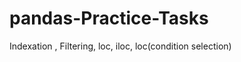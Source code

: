# pandas-Practice-Tasks
Indexation , Filtering, loc, iloc, loc(condition selection)                                                                                                                                                                    
